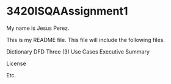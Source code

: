 # 3420ISQAAssignment1

My name is Jesus Perez.

This is my README file.  This file will include the following files.

  Dictionary
  DFD
  Three (3) Use Cases
  Executive Summary

  License

Etc.
